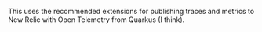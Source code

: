 This uses the recommended extensions for publishing traces and metrics to New Relic with Open Telemetry from Quarkus (I think).
